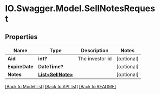 # IO.Swagger.Model.SellNotesRequest
## Properties

Name | Type | Description | Notes
------------ | ------------- | ------------- | -------------
**Aid** | **int?** | The investor id | [optional] 
**ExpireDate** | **DateTime?** |  | [optional] 
**Notes** | [**List&lt;SellNote&gt;**](SellNote.md) |  | [optional] 

[[Back to Model list]](../README.md#documentation-for-models) [[Back to API list]](../README.md#documentation-for-api-endpoints) [[Back to README]](../README.md)

